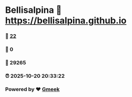 # Bellisalpina :link: https://bellisalpina.github.io 
### :page_facing_up: [22](https://bellisalpina.github.io/tag.html) 
### :speech_balloon: 0 
### :hibiscus: 29265 
### :alarm_clock: 2025-10-20 20:33:22 
### Powered by :heart: [Gmeek](https://github.com/Meekdai/Gmeek)
